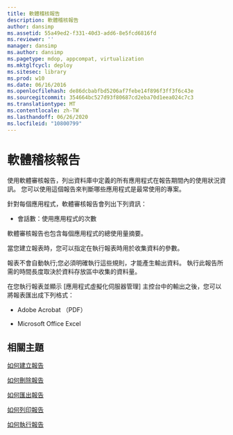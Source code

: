 ```yaml
---
title: 軟體稽核報告
description: 軟體稽核報告
author: dansimp
ms.assetid: 55a49ed2-f331-40d3-add6-8e5fcd6816fd
ms.reviewer: ''
manager: dansimp
ms.author: dansimp
ms.pagetype: mdop, appcompat, virtualization
ms.mktglfcycl: deploy
ms.sitesec: library
ms.prod: w10
ms.date: 06/16/2016
ms.openlocfilehash: de86dcbabfbd5206af7febe14f896f3ff3f6c43e
ms.sourcegitcommit: 354664bc527d93f80687cd2eba70d1eea024c7c3
ms.translationtype: MT
ms.contentlocale: zh-TW
ms.lasthandoff: 06/26/2020
ms.locfileid: "10800799"
---
```

# 軟體稽核報告


使用軟體審核報告，列出資料庫中定義的所有應用程式在報告期間內的使用狀況資訊。 您可以使用這個報告來判斷哪些應用程式是最常使用的專案。

針對每個應用程式，軟體審核報告會列出下列資訊：

-   會話數：使用應用程式的次數

軟體審核報告也包含每個應用程式的總使用量摘要。

當您建立報表時，您可以指定在執行報表時用於收集資料的參數。

報表不會自動執行;您必須明確執行這些規則，才能產生輸出資料。 執行此報告所需的時間長度取決於資料存放區中收集的資料量。

在您執行報表並顯示 [應用程式虛擬化伺服器管理] 主控台中的輸出之後，您可以將報表匯出成下列格式：

-   Adobe Acrobat （PDF）

-   Microsoft Office Excel

## 相關主題


[如何建立報告](how-to-create-a-reportserver.md)

[如何刪除報告](how-to-delete-a-reportserver.md)

[如何匯出報告](how-to-export-a-reportserver.md)

[如何列印報告](how-to-print-a-reportserver.md)

[如何執行報告](how-to-run-a-reportserver.md)

 

 





